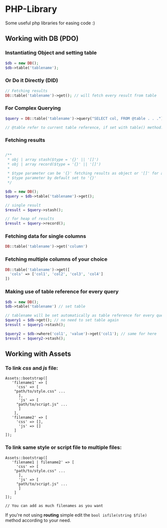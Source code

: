 # PHP-Library
Some useful php libraries for easing code :)

## Working with DB (PDO)


### Instantiating Object and setting table
```php
$db = new DB();
$db->table('tablename');
```

### Or Do it Directly (DID)
```php
// Fetching results
DB::table('tablename')->get(); // will fetch every result from table
```

### For Complex Querying
```php
$query = DB::table('tablename')->query("SELECT col, FROM @table . . .");

// @table refer to current table reference, if set with table() method.
```

### Fetching results
```php

/**
 * obj | array stash($type = '{}' || '[]')
 * obj | array record($type = '{}' || '[]')
 *
 * $type parameter can be '{}' fetching results as object or '[]' for arrays
 * $type parameter by default set to '{}'
 */

$db = new DB();
$query = $db->table('tablename')->get();

// single result
$result = $query->stash();

// for heap of results
$result = $query->record();
```

### Fetching data for single columns
```php
DB::table('tablename')->get('column')
```

### Fetching multiple columns of your choice
```php
DB::table('tablename')->get([
  'cols' => ['col1', 'col2', 'col3', 'col4']
])
```

### Making use of table reference for every query
```php
$db = new DB();
$db->table('tablename') // set table

// tablename will be set automatically as table reference for every query you made
$query1 = $db->get(); // no need to set table again
$result = $query1->stash();

$query2 = $db->where('col1', 'value')->get('col1'); // same for here
$result = $query2->stash();
```


## Working with Assets

### To link *css* and *js* file:
```
Assets::bootstrap([
   'filename1' => [
     'css' => [
	"path/to/style.css" ...
      ],
      'js' => [
	 "path/to/script.js" ...
      ]
    ],
   'filename2' => [
     'css' => [],
      'js' => []
    ]
]);
```

### To link same style or script file to multiple files:
```
Assets::bootstrap([
   'filename1 | filename2' => [
     'css' => [
	"path/to/style.css" ...
      ],
      'js' => [
	 "path/to/script.js" ...
      ]
    ]
]);

// You can add as much filenames as you want
```


If you're not using **routing** simple edit the `bool isfile(string $file)` method according to your need.
